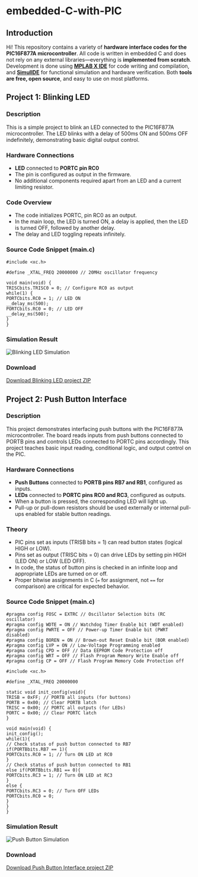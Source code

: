 # embedded-C-with-PIC

## Introduction
Hi! This repository contains a variety of **hardware interface codes for the PIC16F877A microcontroller**. All code is written in embedded C and does not rely on any external libraries—everything is **implemented from scratch**.
Development is done using **[MPLAB X IDE](https://www.microchip.com/en-us/tools-resources/develop/mplab-x-ide)** for code writing and compilation, and **[SimulIDE](https://simulide.com/p/)** for functional simulation and hardware verification.
Both **tools are free, open source**, and easy to use on most platforms.

## Project 1: Blinking LED

### Description
This is a simple project to blink an LED connected to the PIC16F877A microcontroller. The LED blinks with a delay of 500ms ON and 500ms OFF indefinitely, demonstrating basic digital output control.

### Hardware Connections
- **LED** connected to **PORTC pin RC0**
- The pin is configured as output in the firmware.
- No additional components required apart from an LED and a current limiting resistor.

### Code Overview
- The code initializes PORTC, pin RC0 as an output.
- In the main loop, the LED is turned ON, a delay is applied, then the LED is turned OFF, followed by another delay.
- The delay and LED toggling repeats infinitely.

### Source Code Snippet (main.c)
```
#include <xc.h>

#define _XTAL_FREQ 20000000 // 20MHz oscillator frequency

void main(void) {
TRISCbits.TRISC0 = 0; // Configure RC0 as output
while(1) {
PORTCbits.RC0 = 1; // LED ON
__delay_ms(500);
PORTCbits.RC0 = 0; // LED OFF
__delay_ms(500);
}
}
```

### Simulation Result
![Blinking LED Simulation](Blinking_LED/simulation.gif)

### Download  
[Download Blinking LED project ZIP](Blinking_LED/Blinking_LED.zip)


## Project 2: Push Button Interface

### Description
This project demonstrates interfacing push buttons with the PIC16F877A microcontroller. The board reads inputs from push buttons connected to PORTB pins and controls LEDs connected to PORTC pins accordingly. This project teaches basic input reading, conditional logic, and output control on the PIC.

### Hardware Connections
- **Push Buttons** connected to **PORTB pins RB7 and RB1**, configured as inputs.
- **LEDs** connected to **PORTC pins RC0 and RC3**, configured as outputs.
- When a button is pressed, the corresponding LED will light up.
- Pull-up or pull-down resistors should be used externally or internal pull-ups enabled for stable button readings.

### Theory
- PIC pins set as inputs (TRISB bits = 1) can read button states (logical HIGH or LOW).
- Pins set as output (TRISC bits = 0) can drive LEDs by setting pin HIGH (LED ON) or LOW (LED OFF).
- In code, the status of button pins is checked in an infinite loop and appropriate LEDs are turned on or off.
- Proper bitwise assignments in C (`=` for assignment, not `==` for comparison) are critical for expected behavior.

### Source Code Snippet (main.c)
```
#pragma config FOSC = EXTRC // Oscillator Selection bits (RC oscillator)
#pragma config WDTE = ON // Watchdog Timer Enable bit (WDT enabled)
#pragma config PWRTE = OFF // Power-up Timer Enable bit (PWRT disabled)
#pragma config BOREN = ON // Brown-out Reset Enable bit (BOR enabled)
#pragma config LVP = ON // Low-Voltage Programming enabled
#pragma config CPD = OFF // Data EEPROM Code Protection off
#pragma config WRT = OFF // Flash Program Memory Write Enable off
#pragma config CP = OFF // Flash Program Memory Code Protection off

#include <xc.h>

#define _XTAL_FREQ 20000000

static void init_config(void){
TRISB = 0xFF; // PORTB all inputs (for buttons)
PORTB = 0x00; // Clear PORTB latch
TRISC = 0x00; // PORTC all outputs (for LEDs)
PORTC = 0x00; // Clear PORTC latch
}

void main(void) {
init_config();
while(1){
// Check status of push button connected to RB7
if(PORTBbits.RB7 == 1){
PORTCbits.RC0 = 1; // Turn ON LED at RC0
}
// Check status of push button connected to RB1
else if(PORTBbits.RB1 == 0){
PORTCbits.RC3 = 1; // Turn ON LED at RC3
}
else {
PORTCbits.RC3 = 0; // Turn OFF LEDs
PORTCbits.RC0 = 0;
}
}
}

```

### Simulation Result
![Push Button Simulation](Push_Button_Interface/simulation.gif)

### Download  
[Download Push Button Interface project ZIP](Push_Button_Interface/Push_Button_Interface.zip)
